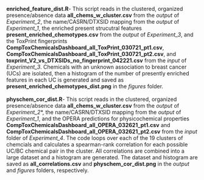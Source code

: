 **enriched_feature_dist.R**- This script reads in the clustered, organized presence/absence data **all_chems_w_cluster.csv** from the *output* of *Experiment_2*, the name/CASRN/DTXSID mapping from the *output* of *Experiment_1*, the enriched present strucutral features **present_enriched_chemotypes.csv** from the *output* of *Experiment_3*, and the ToxPrint fingerprints **CompToxChemicalsDashboard_all_ToxPrint_030721_pt1.csv**, **CompToxChemicalsDashboard_all_ToxPrint_030721_pt2.csv**, and **toxprint_V2_vs_DTXSIDs_no_fingerprint_042221.csv** from the *input* of *Experiment_3*. Chemicals with an unknown association to breast cancer (UCs) are isolated, then a histogram of the number of presently enriched features in each UC is generated and saved as **present_enriched_chemotypes_dist.png** in the *figures* folder.
<br>
<br>
**physchem_cor_dist.R**- This script reads in the clustered, organized presence/absence data **all_chems_w_cluster.csv** from the *output* of *Experiment_2**, the name/CASRN/DTXSID mapping from the *output* of *Experiment_1*, and the OPERA predictions for physicochemical properties **CompToxChemicalsDashboard_all_OPERA_032621_pt1.csv** and **CompToxChemicalsDashboard_all_OPERA_032621_pt2.csv** from the *input* folder of *Experiment_4*. The code loops over each of the 19 clusters of chemcials and calculates a spearman-rank correlation for each possible UC/BC chemical pair in the cluster. All correlations are combined into a large dataset and a histogram are generated. The dataset and histogram are saved as **all_correlations.csv** and **physchem_cor_dist.png** in the *output* and *figures* folders, respectively.
